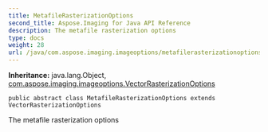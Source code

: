```yaml
---
title: MetafileRasterizationOptions
second_title: Aspose.Imaging for Java API Reference
description: The metafile rasterization options
type: docs
weight: 28
url: /java/com.aspose.imaging.imageoptions/metafilerasterizationoptions/
---
```

**Inheritance:**
java.lang.Object, [com.aspose.imaging.imageoptions.VectorRasterizationOptions](../../com.aspose.imaging.imageoptions/vectorrasterizationoptions)
```
public abstract class MetafileRasterizationOptions extends VectorRasterizationOptions
```

The metafile rasterization options
